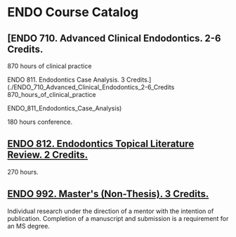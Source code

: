 # ENDO Course Catalog

## [ENDO 710. Advanced Clinical Endodontics. 2-6 Credits.
870 hours of clinical practice

ENDO 811. Endodontics Case Analysis. 3 Credits.](./ENDO_710_Advanced_Clinical_Endodontics_2-6_Credits
870_hours_of_clinical_practice

ENDO_811_Endodontics_Case_Analysis)

180 hours conference.

## [ENDO 812. Endodontics Topical Literature Review. 2 Credits.](./ENDO_812_Endodontics_Topical_Literature_Review)

270 hours.

## [ENDO 992. Master's (Non-Thesis). 3 Credits.](./ENDO_992_Masters_Non-Thesis)

Individual research under the direction of a mentor with the intention of publication. Completion of a manuscript and submission is a requirement for an MS degree.

